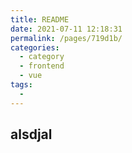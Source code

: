 ```yaml
---
title: README
date: 2021-07-11 12:18:31
permalink: /pages/719d1b/
categories:
  - category
  - frontend
  - vue
tags:
  - 
---
```

## alsdjal